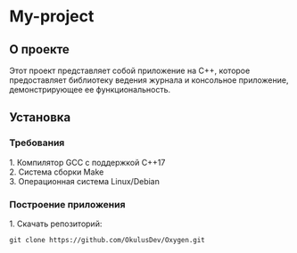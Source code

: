 # My-project
<h2> О проекте </h2>
Этот проект представляет собой приложение на C++, которое предоставляет библиотеку ведения журнала и консольное приложение, демонстрирующее ее функциональность. 

<h2> Установка </h2>
<h3> Требования </h3>
1.  Компилятор GCC с поддержкой C++17<br/>
2.  Система сборки Make<br/>
3.  Операционная система Linux/Debian

<h3>  Построение приложения </h3>
1.  Скачать репозиторий:


```git clone https://github.com/OkulusDev/Oxygen.git```
